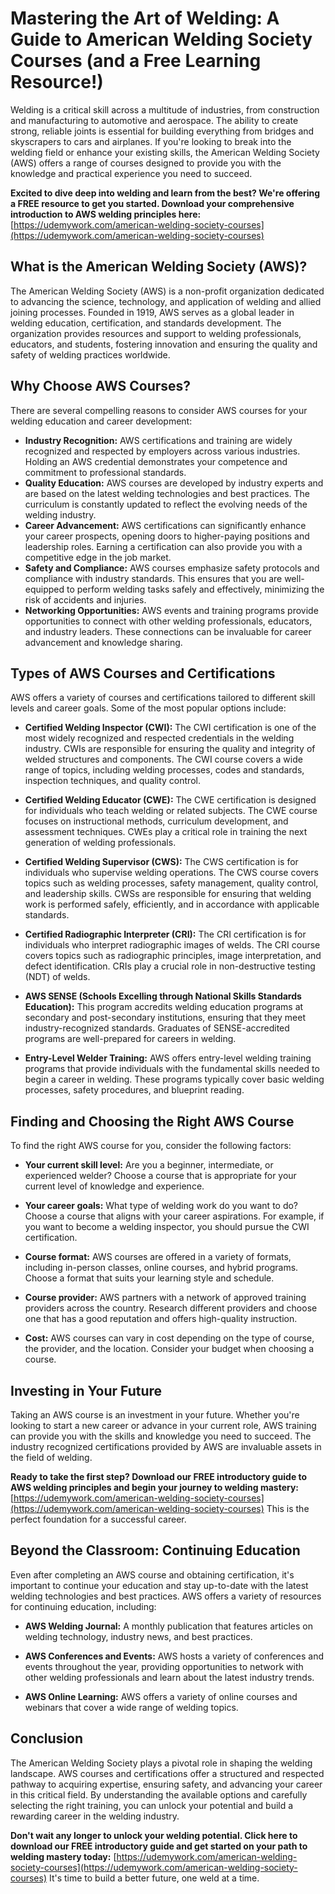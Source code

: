 # Mastering the Art of Welding: A Guide to American Welding Society Courses (and a Free Learning Resource!)

Welding is a critical skill across a multitude of industries, from construction and manufacturing to automotive and aerospace. The ability to create strong, reliable joints is essential for building everything from bridges and skyscrapers to cars and airplanes.  If you're looking to break into the welding field or enhance your existing skills, the American Welding Society (AWS) offers a range of courses designed to provide you with the knowledge and practical experience you need to succeed.

**Excited to dive deep into welding and learn from the best? We're offering a FREE resource to get you started. Download your comprehensive introduction to AWS welding principles here:** [https://udemywork.com/american-welding-society-courses](https://udemywork.com/american-welding-society-courses)

## What is the American Welding Society (AWS)?

The American Welding Society (AWS) is a non-profit organization dedicated to advancing the science, technology, and application of welding and allied joining processes. Founded in 1919, AWS serves as a global leader in welding education, certification, and standards development.  The organization provides resources and support to welding professionals, educators, and students, fostering innovation and ensuring the quality and safety of welding practices worldwide.

## Why Choose AWS Courses?

There are several compelling reasons to consider AWS courses for your welding education and career development:

*   **Industry Recognition:** AWS certifications and training are widely recognized and respected by employers across various industries. Holding an AWS credential demonstrates your competence and commitment to professional standards.
*   **Quality Education:** AWS courses are developed by industry experts and are based on the latest welding technologies and best practices. The curriculum is constantly updated to reflect the evolving needs of the welding industry.
*   **Career Advancement:** AWS certifications can significantly enhance your career prospects, opening doors to higher-paying positions and leadership roles.  Earning a certification can also provide you with a competitive edge in the job market.
*   **Safety and Compliance:** AWS courses emphasize safety protocols and compliance with industry standards. This ensures that you are well-equipped to perform welding tasks safely and effectively, minimizing the risk of accidents and injuries.
*   **Networking Opportunities:**  AWS events and training programs provide opportunities to connect with other welding professionals, educators, and industry leaders.  These connections can be invaluable for career advancement and knowledge sharing.

## Types of AWS Courses and Certifications

AWS offers a variety of courses and certifications tailored to different skill levels and career goals. Some of the most popular options include:

*   **Certified Welding Inspector (CWI):** The CWI certification is one of the most widely recognized and respected credentials in the welding industry. CWIs are responsible for ensuring the quality and integrity of welded structures and components. The CWI course covers a wide range of topics, including welding processes, codes and standards, inspection techniques, and quality control.

*   **Certified Welding Educator (CWE):** The CWE certification is designed for individuals who teach welding or related subjects. The CWE course focuses on instructional methods, curriculum development, and assessment techniques.  CWEs play a critical role in training the next generation of welding professionals.

*   **Certified Welding Supervisor (CWS):** The CWS certification is for individuals who supervise welding operations. The CWS course covers topics such as welding processes, safety management, quality control, and leadership skills. CWSs are responsible for ensuring that welding work is performed safely, efficiently, and in accordance with applicable standards.

*   **Certified Radiographic Interpreter (CRI):** The CRI certification is for individuals who interpret radiographic images of welds. The CRI course covers topics such as radiographic principles, image interpretation, and defect identification. CRIs play a crucial role in non-destructive testing (NDT) of welds.

*   **AWS SENSE (Schools Excelling through National Skills Standards Education):**  This program accredits welding education programs at secondary and post-secondary institutions, ensuring that they meet industry-recognized standards.  Graduates of SENSE-accredited programs are well-prepared for careers in welding.

*   **Entry-Level Welder Training:** AWS offers entry-level welding training programs that provide individuals with the fundamental skills needed to begin a career in welding. These programs typically cover basic welding processes, safety procedures, and blueprint reading.

## Finding and Choosing the Right AWS Course

To find the right AWS course for you, consider the following factors:

*   **Your current skill level:** Are you a beginner, intermediate, or experienced welder? Choose a course that is appropriate for your current level of knowledge and experience.

*   **Your career goals:** What type of welding work do you want to do?  Choose a course that aligns with your career aspirations. For example, if you want to become a welding inspector, you should pursue the CWI certification.

*   **Course format:** AWS courses are offered in a variety of formats, including in-person classes, online courses, and hybrid programs. Choose a format that suits your learning style and schedule.

*   **Course provider:** AWS partners with a network of approved training providers across the country. Research different providers and choose one that has a good reputation and offers high-quality instruction.

*   **Cost:** AWS courses can vary in cost depending on the type of course, the provider, and the location.  Consider your budget when choosing a course.

## Investing in Your Future

Taking an AWS course is an investment in your future.  Whether you're looking to start a new career or advance in your current role, AWS training can provide you with the skills and knowledge you need to succeed. The industry recognized certifications provided by AWS are invaluable assets in the field of welding.

**Ready to take the first step?  Download our FREE introductory guide to AWS welding principles and begin your journey to welding mastery:** [https://udemywork.com/american-welding-society-courses](https://udemywork.com/american-welding-society-courses) This is the perfect foundation for a successful career.

## Beyond the Classroom: Continuing Education

Even after completing an AWS course and obtaining certification, it's important to continue your education and stay up-to-date with the latest welding technologies and best practices. AWS offers a variety of resources for continuing education, including:

*   **AWS Welding Journal:** A monthly publication that features articles on welding technology, industry news, and best practices.

*   **AWS Conferences and Events:** AWS hosts a variety of conferences and events throughout the year, providing opportunities to network with other welding professionals and learn about the latest industry trends.

*   **AWS Online Learning:** AWS offers a variety of online courses and webinars that cover a wide range of welding topics.

## Conclusion

The American Welding Society plays a pivotal role in shaping the welding landscape. AWS courses and certifications offer a structured and respected pathway to acquiring expertise, ensuring safety, and advancing your career in this critical field.  By understanding the available options and carefully selecting the right training, you can unlock your potential and build a rewarding career in the welding industry.

**Don't wait any longer to unlock your welding potential. Click here to download our FREE introductory guide and get started on your path to welding mastery today:** [https://udemywork.com/american-welding-society-courses](https://udemywork.com/american-welding-society-courses) It's time to build a better future, one weld at a time.
